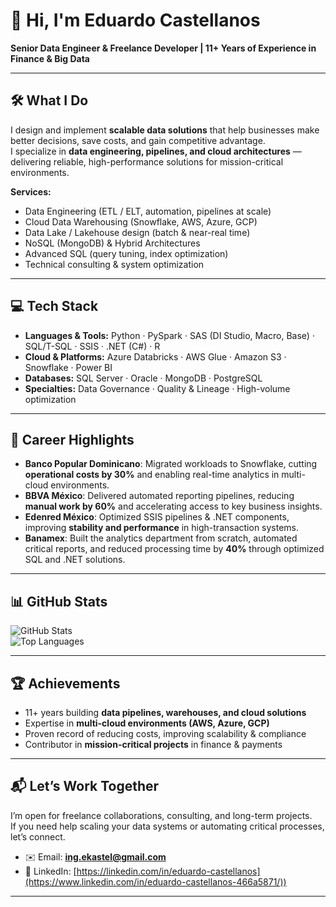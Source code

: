 # 👋 Hi, I'm Eduardo Castellanos

**Senior Data Engineer & Freelance Developer | 11+ Years of Experience in Finance & Big Data**

---

## 🛠️ What I Do

I design and implement **scalable data solutions** that help businesses make better decisions, save costs, and gain competitive advantage.  
I specialize in **data engineering, pipelines, and cloud architectures** — delivering reliable, high-performance solutions for mission-critical environments.

**Services:**

- Data Engineering (ETL / ELT, automation, pipelines at scale)  
- Cloud Data Warehousing (Snowflake, AWS, Azure, GCP)  
- Data Lake / Lakehouse design (batch & near-real time)  
- NoSQL (MongoDB) & Hybrid Architectures  
- Advanced SQL (query tuning, index optimization)  
- Technical consulting & system optimization  

---

## 💻 Tech Stack

- **Languages & Tools:** Python · PySpark · SAS (DI Studio, Macro, Base) · SQL/T-SQL · SSIS · .NET (C#) · R  
- **Cloud & Platforms:** Azure Databricks · AWS Glue · Amazon S3 · Snowflake · Power BI  
- **Databases:** SQL Server · Oracle · MongoDB · PostgreSQL  
- **Specialties:** Data Governance · Quality & Lineage · High-volume optimization  

---

## 🚀 Career Highlights

- **Banco Popular Dominicano**: Migrated workloads to Snowflake, cutting **operational costs by 30%** and enabling real-time analytics in multi-cloud environments.  
- **BBVA México**: Delivered automated reporting pipelines, reducing **manual work by 60%** and accelerating access to key business insights.  
- **Edenred México**: Optimized SSIS pipelines & .NET components, improving **stability and performance** in high-transaction systems.  
- **Banamex**: Built the analytics department from scratch, automated critical reports, and reduced processing time by **40%** through optimized SQL and .NET solutions.  

---

## 📊 GitHub Stats

![GitHub Stats](https://github-readme-stats.vercel.app/api?username=casavatar&show_icons=true&theme=default)  
![Top Languages](https://github-readme-stats.vercel.app/api/top-langs/?username=casavatar&layout=compact)

---

## 🏆 Achievements

- 11+ years building **data pipelines, warehouses, and cloud solutions**  
- Expertise in **multi-cloud environments (AWS, Azure, GCP)**  
- Proven record of reducing costs, improving scalability & compliance  
- Contributor in **mission-critical projects** in finance & payments  

---

## 📬 Let’s Work Together

I’m open for freelance collaborations, consulting, and long-term projects.  
If you need help scaling your data systems or automating critical processes, let’s connect.

- ✉️ Email: **ing.ekastel@gmail.com**  
- 💼 LinkedIn: [https://linkedin.com/in/eduardo-castellanos](https://www.linkedin.com/in/eduardo-castellanos-466a5871/))  

---
